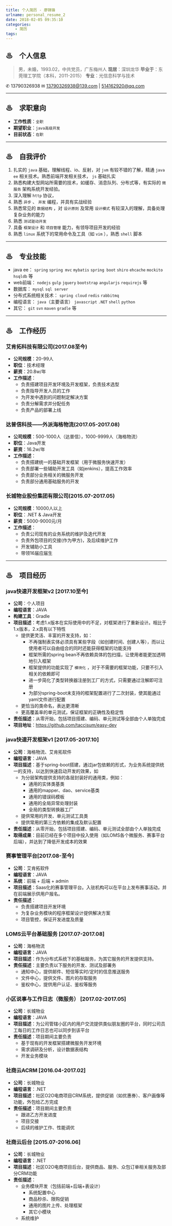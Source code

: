 ```yaml
---
title: 个人简历 - 廖锦锋
urlname: personal_resume_2
date: 2018-02-05 09:35:10
categories:
    - 简历
tags:
---
```


## ♨　个人信息

> 男，未婚，1993.02，中共党员，广东梅州人
> **现居**：深圳龙华
> **毕业于**：东莞理工学院（本科，2011-2015）
> **专业**：光信息科学与技术

 ✆ 13790326938
 ✉ 13790326938@139.com | 514162920@qq.com

---

## ♨　求职意向

- **工作性质**：`全职`
- **期望职业**：`java高级开发`
- **目前状态**：`在职`

---

## ♨　自我评价

1. 扎实的 `java` 基础，理解线程、io、反射，对 `jvm` 有较不错的了解，精通 `java ee` 相关技术。熟悉前端开发相关技术， `js` 基础扎实
2. 熟悉构建大型网站所需要的技术，如缓存、消息队列、分布式等，有实际的 `微服务` 架构系统开发经验。
3. 深入理解 `http` 协议，
4. 熟悉 `异步` 、 `并发` 编程，并具有实战经验
5. 熟悉常见的 `数据结构` ，对 `设计原则` 及常用 `设计模式` 有较深入的理解，具备处理复杂业务的能力
6. 熟悉 `测试驱动开发`
7. 具备 `框架设计` 和 `项目管理` 能力，有领导项目开发的经验
8. 熟悉 `linux` 系统下的常用命令及工具（如 `vim` ），熟悉 `shell` 脚本

---

## ♨　专业技能

- java ee： `spring` `spring mvc` `mybatis` `spring boot` `shiro` `ehcache` `mockito` `hsqldb` 等
- web前端： `nodejs` `gulp` `jquery` `bootstrap` `angularjs` `requirejs` 等
- 数据库： `mysql` `sql server`
- 分布式系统相关技术： `spring cloud` `redis` `rabbitmq`
- 编程语言： `java`（主要语言） `javascript` `.NET` `shell` `python`
- 其它： `git` `svn` `maven` `gradle` 等

---

## ♨　工作经历

### 艾肯拓科技有限公司(2017.08至今)
- **公司规模**：20-99人
- **职位**：技术经理
- **薪资**：20.8w/年
- **工作描述**：
    + 负责搭建项目开发环境及开发框架，负责技术选型
    + 负责指导开发人员的工作
    + 为开发中遇到的问题制定解决方案
    + 负责分解需求并分配任务
    + 负责产品的部署上线

### 达普信科技——外派海格物流(2017.05-2017.08)
- **公司规模**：500-1000人（达普信），1000-9999人（海格物流）
- **职位**：Java开发
- **薪资**：16.2w/年
- **工作描述**：
    + 负责搭建统一的基础开发框架（用于微服务快速开发）
    + 负责部署一些辅助开发工具（如jenkins），提高工作效率
    + 负责部分业务相关的微服务开发
    + 负责部分通用基础服务的开发

### 长城物业股份集团有限公司(2015.07-2017.05)
- **公司规模**：10000人以上
- **职位**：.NET & Java开发
- **薪资**：5000-9000元/月
- **工作描述**：
    + 负责公司现有的业务系统的维护及迭代开发
    + 负责外包项目的交接(作为甲方)，及后续维护工作
    + 开发辅助小工具
    + 带领16届应届生

---

## ♨　项目经历
### java快速开发框架v2 [2017.10至今]
- **公司**：个人项目
- **编程语言**：JAVA
- **构建工具**：Gradle
- **项目描述**：考虑1.x版本在实际使用中的不足，对框架进行了重新设计。相比于1.x版本，2.x具有以下特性
    - 提供更灵活、丰富的开发支持，如：
        - 不再强制表实体必须具有某些字段（如创建时间、创建人等），而以让使用者可以自由组合的同时还能获得框架的功能支持
        - 框架所需的spring bean不再依赖具体的包扫描，让使用者能更加透明地引入框架
        - 框架提供的功能实现了 `模块化` ，对于不需要的框架功能，只要不引入相关的依赖即可
        - 进一步简化了类型转换器注册到工厂的方式，只需要通过注解即可注册
        - 为部分spring-boot未支持的框架配置进行了二次封装，使其能通过yaml文件进行配置
    - 更恰当的类命名，表达更清晰
    - 更高覆盖率的单元测试，保证框架的正确性及稳定性
- **责任描述**：从零开始，包括项目搭建、编码、单元测试等全部由个人单独完成
- **项目地址**：https://github.com/taccisum/easy-dev

### java快速开发框架v1 [2017.05-2017.10]
- **公司**：海格物流、艾肯拓软件
- **编程语言**：JAVA
- **项目描述**：基于spring-boot搭建，通过jar包依赖的形式，为业务系统提供统一的支持，以达到快速启动开发的效果，如
    + 为分层架构提供支持的各层封装好的通用类，例如：
        - 通用的实体类基类
        - 通用的mapper、dao、service基类
        - 通用的错误码模板
        - 通用的全局异常处理封装
        - 全局的类型转换器工厂
    + 提供常用的开发、单元测试工具类
    + 提供常用的第三方依赖的集成及默认配置
- **责任描述**：从零开始，包括项目搭建、编码、单元测试全部由个人单独完成
- **取得成果**：目前已经在多个项目中投入使用（如LOMS各个微服务、赛事平台后端），并达到了降低开发成本的效果

### 赛事管理平台[2017.08-至今]
- **公司**：艾肯拓软件
- **编程语言**：JAVA
- **系统**：前端 + 后端 + admin
- **项目描述**：Saas化的赛事管理平台。入驻机构可以在平台上发布赛事活动，并在前端展示供用户报名。
- **责任描述**：
    - 负责搭建项目开发环境
    - 为复杂业务模块的程序框架设计提供解决方案
    - 项目管控，保证开发进度及质量

### LOMS云平台基础服务 [2017.07-2017.08]
- **公司**：海格物流
- **编程语言**：JAVA
- **项目描述**：作为分布式系统下的基础服务，为其它服务的开发提供支持。
- **责任描述**：主要负责以下服务的开发、测试及部署务
    - 通知中心，提供邮件、短信等实时/定时的信息推送服务
    - 文件中心，提供文件、图片的存取服务
    - 鉴权中心，提供用户认证、鉴权等服务

### 小区说事与工作日志（微服务） [2017.02-2017.05]
- **公司**：长城物业
- **编程语言**：JAVA
- **项目描述**：为公司管辖小区内的用户交流提供类似朋友圈的平台，同时公司员工每日的工作日志也可以同步到该平台
- **责任描述**：项目期间主要负责
    + 基于现有的开发框架搭建微服务开发环境
    + 需求调研及分析，设计数据表结构
    + 开发业务模块

### 社商云ACRM [2016.04-2017.02]
- **公司**：长城物业
- **编程语言**：.NET
- **项目描述**：社区O2O电商项目CRM系统，提供促销（如优惠券）、客户画像等功能，外包给乙方完成
- **责任描述**：项目期间主要负责
    + 跟进乙方开发进度
    + 项目交接
    + 后续的维护工作、性能调优

### 社商云后台 [2015.07-2016.06]
- **公司**：长城物业
- **编程语言**：.NET
- **项目描述**：社区O2O电商项目后台，提供商品、服务、众包订单相关服务及部分CRM功能
- **责任描述**：
    - 业务模块开发（包括前端+后端+表设计）
        + 系统配置中心
        + 商品秒杀、限购促销
        + 通用的图片上传、处理框架
        + 其它小模块
    - 系统维护
